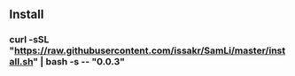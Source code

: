 ## Install

### curl -sSL "https://raw.githubusercontent.com/issakr/SamLi/master/install.sh" | bash -s -- "0.0.3"

